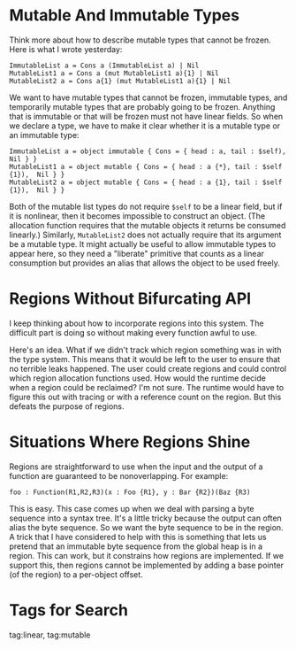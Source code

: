 # Mutable And Immutable Types

Think more about how to describe mutable types that cannot be
frozen. Here is what I wrote yesterday:

    ImmutableList a = Cons a (ImmutableList a) | Nil
    MutableList1 a = Cons a (mut MutableList1 a){1} | Nil
    MutableList2 a = Cons a{1} (mut MutableList1 a){1} | Nil

We want to have mutable types that cannot be frozen, immutable types,
and temporarily mutable types that are probably going to be frozen.
Anything that is immutable or that will be frozen must not have linear fields.
So when we declare a type, we have to make it clear whether it is a mutable
type or an immutable type:

    ImmutableList a = object immutable { Cons = { head : a, tail : $self),  Nil } }
    MutableList1 a = object mutable { Cons = { head : a {*}, tail : $self {1}),  Nil } }
    MutableList2 a = object mutable { Cons = { head : a {1}, tail : $self {1}),  Nil } }

Both of the mutable list types do not require `$self` to be a linear field,
but if it is nonlinear, then it becomes impossible to construct an object.
(The allocation function requires that the mutable objects it returns be
consumed linearly.) Similarly, `MutableList2` does not actually require that
its argument be a mutable type. It might actually be useful to allow immutable
types to appear here, so they need a "liberate" primitive that counts as a
linear consumption but provides an alias that allows the object to be used
freely.

# Regions Without Bifurcating API

I keep thinking about how to incorporate regions into this system. The
difficult part is doing so without making every function awful to use.

Here's an idea. What if we didn't track which region something was in with
the type system. This means that it would be left to the user to ensure that
no terrible leaks happened. The user could create regions and could control
which region allocation functions used. How would the runtime decide when a
region could be reclaimed? I'm not sure. The runtime would have to figure
this out with tracing or with a reference count on the region. But this
defeats the purpose of regions.

# Situations Where Regions Shine

Regions are straightforward to use when the input and the output of a function
are guaranteed to be nonoverlapping. For example:

    foo : Function(R1,R2,R3)(x : Foo {R1}, y : Bar {R2})(Baz {R3)

This is easy. This case comes up when we deal with parsing a byte sequence
into a syntax tree. It's a little tricky because the output can often alias
the byte sequence. So we want the byte sequence to be in the region. A trick
that I have considered to help with this is something that lets us pretend
that an immutable byte sequence from the global heap is in a region. This
can work, but it constrains how regions are implemented. If we support this,
then regions cannot be implemented by adding a base pointer (of the region)
to a per-object offset.

# Tags for Search

tag:linear, tag:mutable
